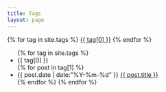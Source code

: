 ```yaml
---
title: Tags
layout: page
---
```

<div id='tag_cloud'>
    {% for tag in site.tags %}
    <a href="#{{ tag[0] }}" title="{{ tag[0] }}" rel="{{ tag[1].size }}">{{ tag[0] }}</a> {% endfor %}
</div>

<ul class="listing">
    {% for tag in site.tags %}
    <li class="listing-seperator" id="{{ tag[0] }}">{{ tag[0] }}</li>
    {% for post in tag[1] %}
    <li class="listing-item">
        <time datetime="{{ post.date | date:" %Y-%m-%d " }}">{{ post.date | date:"%Y-%m-%d" }}</time>
        <a href="{{ post.url }}" title="{{ post.title }}">{{ post.title }}</a>
    </li>
    {% endfor %} {% endfor %}
</ul>

<script src="//cdnjs.cloudflare.com/ajax/libs/jquery/2.1.1/jquery.min.js" type="text/javascript" charset="utf-8"></script>
<script src="/media/js/jquery.tagcloud.js" type="text/javascript" charset="utf-8"></script>
<script language="javascript">
    $.fn.tagcloud.defaults = {
        size: {
            start: 1,
            end: 1,
            unit: 'em'
        },
        color: {
            start: '#f8e0e6',
            end: '#ff3333'
        }
    };

    $(function() {
        $('#tag_cloud a').tagcloud();
    });
</script>

